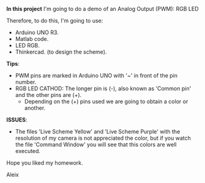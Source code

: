 **In this project** I'm going to do a demo of an Analog Output (PWM): RGB LED

Therefore, to do this, I'm going to use:
- Arduino UNO R3.
- Matlab code.
- LED RGB.
- Thinkercad. (to design the scheme).

**Tips**:
- PWM pins are marked in Arduino UNO with '~' in front of the pin number.
- RGB LED CATHOD: The longer pin is (-), also known as 'Common pin' and the other pins are (+).
  - Depending on the (+) pins used we are going to obtain a color or another.
  
**ISSUES**:
- The files 'Live Scheme Yellow' and 'Live Scheme Purple' with the resolution of my camera is not appreciated the color, but if you watch the file 'Command Window' you will see that this colors are well executed.

Hope you liked my homework.

Aleix
